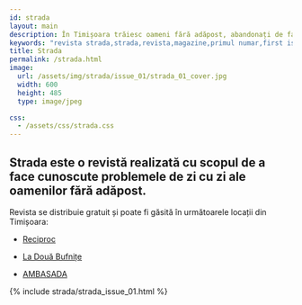 ```yaml
---
id: strada
layout: main
description: În Timișoara trăiesc oameni fără adăpost, abandonați de familie, prieteni și societate. Credem că este important să aducem această realitate la vedere, deoarece prin conștientizare, expunere și informare putem construi împreună o societate mai echitabilă.
keywords: "revista strada,strada,revista,magazine,primul numar,first issue,homelessness,poverty,saracia"
title: Strada
permalink: /strada.html
image:
  url: /assets/img/strada/issue_01/strada_01_cover.jpg
  width: 600
  height: 485
  type: image/jpeg

css:
  - /assets/css/strada.css
---
```


<div class="strada-title-wrap">
    <h2>
       Strada este o revistă realizată cu scopul de a face cunoscute problemele de zi cu zi ale oamenilor fără adăpost.
    </h2>
    <div>
      Revista se distribuie gratuit și poate fi găsită în următoarele locații din Timișoara:
      <ul>
        <li><a href="https://www.facebook.com/lareciproc.ro/">Reciproc</a></li>
      </ul>
      <ul>
        <li><a href="https://web.facebook.com/ladouabufnite/">La Două Bufnițe</a></li>
      </ul>
      <ul>
        <li><a href="https://www.facebook.com/ambasadaPLAI/">AMBASADA</a></li>
      </ul>
    </div>
</div>

{% include strada/strada_issue_01.html %}
